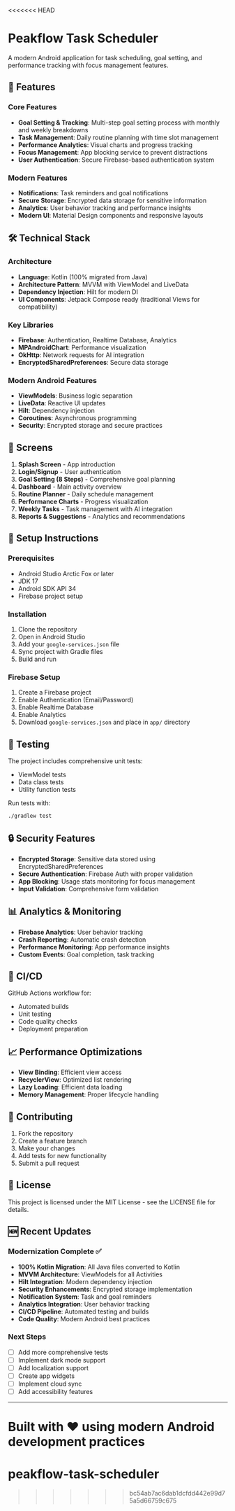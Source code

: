 <<<<<<< HEAD
# Peakflow Task Scheduler

A modern Android application for task scheduling, goal setting, and performance tracking with focus management features.

## 🚀 Features

### Core Features
- **Goal Setting & Tracking**: Multi-step goal setting process with monthly and weekly breakdowns
- **Task Management**: Daily routine planning with time slot management
- **Performance Analytics**: Visual charts and progress tracking
- **Focus Management**: App blocking service to prevent distractions
- **User Authentication**: Secure Firebase-based authentication system

### Modern Features
- **Notifications**: Task reminders and goal notifications
- **Secure Storage**: Encrypted data storage for sensitive information
- **Analytics**: User behavior tracking and performance insights
- **Modern UI**: Material Design components and responsive layouts

## 🛠 Technical Stack

### Architecture
- **Language**: Kotlin (100% migrated from Java)
- **Architecture Pattern**: MVVM with ViewModel and LiveData
- **Dependency Injection**: Hilt for modern DI
- **UI Components**: Jetpack Compose ready (traditional Views for compatibility)

### Key Libraries
- **Firebase**: Authentication, Realtime Database, Analytics
- **MPAndroidChart**: Performance visualization
- **OkHttp**: Network requests for AI integration
- **EncryptedSharedPreferences**: Secure data storage

### Modern Android Features
- **ViewModels**: Business logic separation
- **LiveData**: Reactive UI updates
- **Hilt**: Dependency injection
- **Coroutines**: Asynchronous programming
- **Security**: Encrypted storage and secure practices

## 📱 Screens

1. **Splash Screen** - App introduction
2. **Login/Signup** - User authentication
3. **Goal Setting (8 Steps)** - Comprehensive goal planning
4. **Dashboard** - Main activity overview
5. **Routine Planner** - Daily schedule management
6. **Performance Charts** - Progress visualization
7. **Weekly Tasks** - Task management with AI integration
8. **Reports & Suggestions** - Analytics and recommendations

## 🔧 Setup Instructions

### Prerequisites
- Android Studio Arctic Fox or later
- JDK 17
- Android SDK API 34
- Firebase project setup

### Installation
1. Clone the repository
2. Open in Android Studio
3. Add your `google-services.json` file
4. Sync project with Gradle files
5. Build and run

### Firebase Setup
1. Create a Firebase project
2. Enable Authentication (Email/Password)
3. Enable Realtime Database
4. Enable Analytics
5. Download `google-services.json` and place in `app/` directory

## 🧪 Testing

The project includes comprehensive unit tests:
- ViewModel tests
- Data class tests
- Utility function tests

Run tests with:
```bash
./gradlew test
```

## 🔒 Security Features

- **Encrypted Storage**: Sensitive data stored using EncryptedSharedPreferences
- **Secure Authentication**: Firebase Auth with proper validation
- **App Blocking**: Usage stats monitoring for focus management
- **Input Validation**: Comprehensive form validation

## 📊 Analytics & Monitoring

- **Firebase Analytics**: User behavior tracking
- **Crash Reporting**: Automatic crash detection
- **Performance Monitoring**: App performance insights
- **Custom Events**: Goal completion, task tracking

## 🚀 CI/CD

GitHub Actions workflow for:
- Automated builds
- Unit testing
- Code quality checks
- Deployment preparation

## 📈 Performance Optimizations

- **View Binding**: Efficient view access
- **RecyclerView**: Optimized list rendering
- **Lazy Loading**: Efficient data loading
- **Memory Management**: Proper lifecycle handling

## 🤝 Contributing

1. Fork the repository
2. Create a feature branch
3. Make your changes
4. Add tests for new functionality
5. Submit a pull request

## 📄 License

This project is licensed under the MIT License - see the LICENSE file for details.

## 🆕 Recent Updates

### Modernization Complete ✅
- **100% Kotlin Migration**: All Java files converted to Kotlin
- **MVVM Architecture**: ViewModels for all Activities
- **Hilt Integration**: Modern dependency injection
- **Security Enhancements**: Encrypted storage implementation
- **Notification System**: Task and goal reminders
- **Analytics Integration**: User behavior tracking
- **CI/CD Pipeline**: Automated testing and builds
- **Code Quality**: Modern Android best practices

### Next Steps
- [ ] Add more comprehensive tests
- [ ] Implement dark mode support
- [ ] Add localization support
- [ ] Create app widgets
- [ ] Implement cloud sync
- [ ] Add accessibility features

---

**Built with ❤️ using modern Android development practices** 
=======
# peakflow-task-scheduler
>>>>>>> bc54ab7ac6dab1dcfdd442e99d75a5d66759c675
